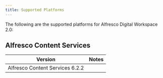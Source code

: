 ```yaml
---
title: Supported Platforms
---
```

The following are the supported platforms for Alfresco Digital Workspace 2.0:

## Alfresco Content Services

| Version | Notes |
| ------- | ----- |
| Alfresco Content Services 6.2.2 | |
